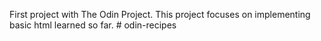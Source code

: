 First project with The Odin Project. This project focuses on implementing
 basic html learned so far. # odin-recipes
